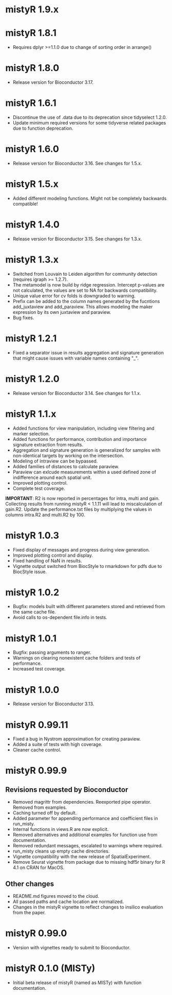 # mistyR 1.9.x

# mistyR 1.8.1

- Requires dplyr >=1.1.0 due to change of sorting order in arrange()

# mistyR 1.8.0

- Release version for Bioconductor 3.17.

# mistyR 1.6.1

- Discontinue the use of .data due to its deprecation since tidyselect 1.2.0.
- Update minimum required versions for some tidyverse related packages due to function deprecation.

# mistyR 1.6.0

- Release version for Bioconductor 3.16. See changes for 1.5.x.

# mistyR 1.5.x

- Added different modeling functions. Might not be completely backwards compatible!

# mistyR 1.4.0

- Release version for Bioconductor 3.15. See changes for 1.3.x.

# mistyR 1.3.x

- Switched from Louvain to Leiden algorithm for community detection (requires igraph >= 1.2.7).
- The metamodel is now build by ridge regression. Intercept p-values are not calculated, the values are set to NA for backwards compatibility.
- Unique value error for cv folds is downgraded to warning.
- Prefix can be added to the column names generated by the fucntions add_juxtaview and add_paraview. This allows modeling the maker expression by its own juxtaview and paraview.
- Bug fixes.

# mistyR 1.2.1

- Fixed a separator issue in results aggregation and signature generation that might cause issues with variable names containing "_".

# mistyR 1.2.0

- Release version for Bioconductor 3.14. See changes for 1.1.x.

# mistyR 1.1.x

- Added functions for view manipulation, including view filtering and marker selection.
- Added functions for performance, contribution and importance signature extraction from results.
- Aggregation and signature generation is generalized for samples with non-identical targets by working on the intersection.
- Modeling of intraview can be bypassed.
- Added families of distances to calculate paraview.
- Paraview can exlcude measurements within a used defined zone of indifference around each spatial unit.
- Improved plotting control.
- Complete test coverage.

**IMPORTANT**: R2 is now reported in percentages for intra, multi and gain. Collecting results from running mistyR < 1.1.11 will lead to miscalculation of gain.R2. Update the performance.txt files by multiplying the values in columns intra.R2 and multi.R2 by 100.

# mistyR 1.0.3

- Fixed display of messages and progress during view generation.
- Improved plotting control and display.
- Fixed handling of NaN in results.
- Vignette output switched from BiocStyle to rmarkdown for pdfs due to BiocStyle issue.

# mistyR 1.0.2

- Bugfix: models built with different parameters stored and retrieved from the same cache file.
- Avoid calls to os-dependent file.info in tests. 

# mistyR 1.0.1

- Bugfix: passing arguments to ranger.
- Warnings on clearing nonexistent cache folders and tests of performance.
- Increased test coverage.

# mistyR 1.0.0

- Release version for Bioconductor 3.13.

# mistyR 0.99.11

- Fixed a bug in Nystrom approximation for creating paraview.
- Added a suite of tests with high coverage.
- Cleaner cache control.

# mistyR 0.99.9

## Revisions requested by Bioconductor

- Removed magrittr from dependencies. Reexported pipe operator. Removed from examples.
- Caching turned off by default.
- Added parameter for appending performance and coefficient files in run_misty.
- Internal functions in views.R are now explicit.
- Removed alternatives and additional examples for function use from documentation.
- Removed redundant messages, escalated to warnings where required.
- run_misty cleans up empty cache directories.
- Vignette compatibility with the new release of SpatialExperiment.
- Remove Seurat vignette from package due to missing hdf5r binary for R 4.1 on CRAN for MacOS.

## Other changes

- README.md figures moved to the cloud.
- All passed paths and cache location are normalized.
- Changes in the mistyR vignette to reflect changes to insilico evaluation from the paper.

# mistyR 0.99.0

-   Version with vignettes ready to submit to Bioconductor.

# mistyR 0.1.0 (MISTy)

-   Initial beta release of mistyR (named as MISTy) with function documentation.
